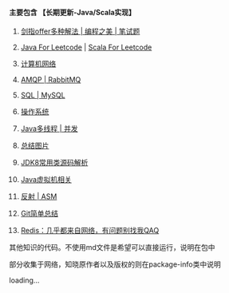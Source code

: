 #### 主要包含  【长期更新-Java/Scala实现】

   1. [剑指offer多种解法 | 编程之美 | 笔试题](https://github.com/jxnu-liguobin/Java-Learning-Summary/blob/master/src/cn/edu/jxnu/practice)

   2. [Java For Leetcode](https://github.com/jxnu-liguobin/Java-Learning-Summary/blob/master/src/cn/edu/jxnu/leetcode) |
    [Scala For Leetcode](https://github.com/jxnu-liguobin/Java-Learning-Summary/blob/master/src/cn/edu/jxnu/leetcode/scala) 

   3. [计算机网络](https://github.com/jxnu-liguobin/Java-Learning-Summary/blob/master/src/cn/edu/jxnu/questions/network.md)
   
   4. [AMQP | RabbitMQ](https://github.com/jxnu-liguobin/Java-Learning-Summary/blob/master/src/cn/edu/jxnu/questions/MQ.md)
   
   5. [SQL | MySQL](https://github.com/jxnu-liguobin/Java-Learning-Summary/blob/master/src/cn/edu/jxnu/questions/MySQL.md)
   
   6. [操作系统](https://github.com/jxnu-liguobin/Java-Learning-Summary/blob/master/src/cn/edu/jxnu/questions/OS.md)
 
   7. [Java多线程 | 并发](https://github.com/jxnu-liguobin/Java-Learning-Summary/blob/master/src/cn/edu/jxnu/concurrent/%E5%A4%9A%E7%BA%BF%E7%A8%8B.md)

   8. [总结图片](https://github.com/jxnu-liguobin/Java-Learning-Summary/blob/master/src/cn/edu/jxnu/practice/picture)

   9. [JDK8常用类源码解析](https://github.com/jxnu-liguobin/Java-Learning-Summary/blob/master/src/cn/edu/jxnu/sourcecode/sourcecode.md)

   10. [Java虚拟机相关](https://github.com/jxnu-liguobin/Java-Learning-Summary/blob/master/src/cn/edu/jxnu/jvm/classloader)

   11. [反射 | ASM](https://github.com/jxnu-liguobin/Java-Learning-Summary/blob/master/src/cn/edu/jxnu/reflect/asm/ASM.md)
   
   12. [Git简单总结](https://github.com/jxnu-liguobin/Java-Learning-Summary/blob/master/src/cn/edu/jxnu/questions/Git.md)

   13. [Redis：几乎都来自网络，有问题别找我QAQ](https://github.com/jxnu-liguobin/Java-Learning-Summary/blob/master/src/cn/edu/jxnu/questions/redis.md)
   
   
   其他知识的代码。不使用md文件是希望可以直接运行，说明在包中

   部分收集于网络，知晓原作者以及版权的则在package-info类中说明
 
   loading...
